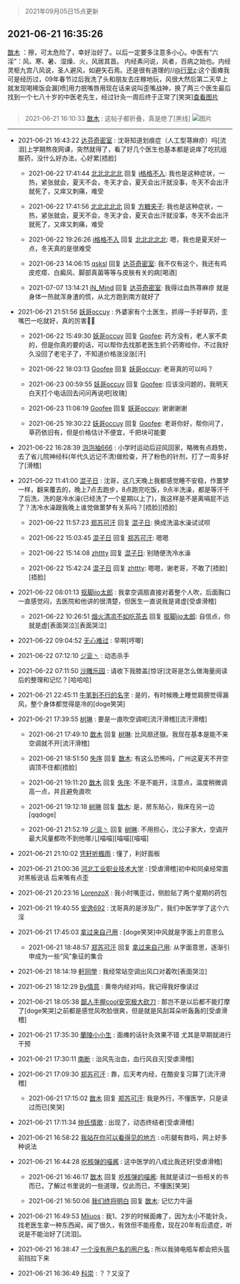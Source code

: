 > 2021年09月05日15点更新
<link rel="stylesheet" href="https://cdn.jsdelivr.net/gh/taotie6/sampleJSON@main/css/photo_show.css">


 ## 2021-06-21 16:35:26 

 [㪚木](https://www.coolapk.com/feed/27912567?shareKey=NzFiNDU2MjBkNDI1NjEzMTc4MWE~) ：擦，可太危险了，幸好治好了。以后一定要多注意多小心。中医有“六淫”：风、寒、暑、湿燥、火，风居其首。
内经素问说，风者，百病之始也。内经灵枢九宫八风说，圣人避风，如避矢石焉。还是很有道理的//<a class="feed-link-uname" href="/u/行至z">@行至z</a>:这个面瘫我可是经历过，09年春节过后我洗了头和朋友去庄稼地玩<!--break-->，风很大然后第二天早上就发现喝稀饭会漏[喷]用力抿嘴唇用现在话来说叫歪嘴战神，换了两三个医生最后找到一个七八十岁的中医老先生，经过针灸一周后终于正常了[笑哭]<a class="feed-forward-pic" href="http://image.coolapk.com/feed/2021/0621/16/582810_e356a9c2_3995_2144@200x133.jpeg">查看图片</a> 

<div class="album">
<img class="img-item" src="" />
</div>

> 2021-06-21 16:10:33 
> [㪚木](https://www.coolapk.com/feed/27912022?shareKey=NWQyMGIzNzU0ZmU3NjEzMTc4MWE~) : 这帖子都折叠，真是绝了[黑线] 
![图片](https://image.coolapk.com/feed/2021/0621/16/1081091_921278a9_3032_5936@1080x2340.jpeg)

 ------- 

- 2021-06-21 16:43:22 [达芬奇密室](uid=2209704) : 沈哥知道划痕症（人工型荨麻疹）吗[流泪]上学期熬夜网课，突然就得了，看了好几个医生也基本都是说痒了吃抗组胺药，没什么好办法，心好累[捂脸] 

    - 2021-06-22 17:41:44 [北北北北北](uid=1269546) 回复 [i格格不入](uid=779420): 我也是这种症状，一热，紧张就会，夏天不会，冬天才会，夏天会出汗就没事，冬天不会出汗就死了，又痒又刺痛，难受 

    - 2021-06-22 17:41:56 [北北北北北](uid=1269546) 回复 [方糖夹子](uid=3319968): 我也是这种症状，一热，紧张就会，夏天不会，冬天才会，夏天会出汗就没事，冬天不会出汗就死了，又痒又刺痛，难受 

    - 2021-06-22 19:26:26 [i格格不入](uid=779420) 回复 [北北北北北](uid=1269546): 嗯，我也是夏天好一点，冬天真的是很难受 

    - 2021-06-23 14:06:15 [qsksl](uid=2849954) 回复 [达芬奇密室](uid=2209704): 我不仅有这个，我还有鸡皮疙瘩、白癜风、脚部真菌等等与皮肤有关的病[喝酒] 

    - 2021-07-07 13:14:21 [iN_Mind](uid=714770) 回复 [达芬奇密室](uid=2209704): 我得过血热荨麻疹 就是身体一热就浑身渣的慌，从北方跑到南方就好了 

- 2021-06-21 21:51:56 [妖哥occuy](uid=1388591) : 外婆家有个土医生，抓得一手好草药，歪嘴巴一吃就好，真的厉害👍🏻 

    - 2021-06-22 15:49:30 [妖哥occuy](uid=1388591) 回复 [Goofee](uid=1014686): 药方没有，老人家不卖的，但是你真的要的话，可以帮你去找那老医生抓个药寄给你，不过我好久没回了老宅子了，不知道价格涨没涨[汗] 

    - 2021-06-22 18:03:13 [Goofee](uid=1014686) 回复 [妖哥occuy](uid=1388591): 老哥真的可以吗？ 

    - 2021-06-23 00:59:55 [妖哥occuy](uid=1388591) 回复 [Goofee](uid=1014686): 应该没问题的，我明天白天打个电话回去问问再说吧[玫瑰] 

    - 2021-06-23 11:08:19 [Goofee](uid=1014686) 回复 [妖哥occuy](uid=1388591): 谢谢谢谢 

    - 2021-06-25 19:30:22 [妖哥occuy](uid=1388591) 回复 [Goofee](uid=1014686): 老哥你好，帮你问了，草药依旧有，但是价格估计不便宜，千把块可能要 

- 2021-06-22 16:28:39 [泡泡袖666](uid=2844894) : 小学时运动后迎风回家，略微有点趋势，去了省儿院神经科(年代久远记不清)做检查，开了粉色的针剂，打了一周多好了[滑稽] 

- 2021-06-22 11:41:00 [混子日](uid=1878276) : 沈哥，这几天晚上我都感觉睡不安稳，作噩梦一样，翻来覆去的，晚上7点去跑步，8点跑完吃饭，9点半洗澡，都是等汗干了后洗，洗的是冷水澡(已经洗了一个星期以上了)，我这样是不是离嗝屁不远了？洗冷水澡跟我晚上谁觉做噩梦有关系吗？[捂脸][捂脸] 

    - 2021-06-22 11:57:23 [郑苏可汗](uid=678781) 回复 [混子日](uid=1878276): 换成洗温水澡试试呗 

    - 2021-06-22 15:03:45 [混子日](uid=1878276) 回复 [郑苏可汗](uid=678781): 嗯嗯 

    - 2021-06-22 15:14:08 [zhttty](uid=269696) 回复 [混子日](uid=1878276): 别随便洗冷水澡 

    - 2021-06-22 15:42:24 [混子日](uid=1878276) 回复 [zhttty](uid=269696): 嗯嗯，谢老哥，不敢了[捂脸][捂脸] 

- 2021-06-22 08:01:13 [抠脚jio太郎](uid=3743725) : 我拿空调扇直接对着整个人吹，后面胸口一直感觉闷，去医院和他讲的很清楚，但医生一直说我是肾虚[受虐滑稽] 

    - 2021-06-22 10:26:51 [烟火清凉不如吃茶去](uid=4279524) 回复 [抠脚jio太郎](uid=3743725): 自信点，你就是虚[表面哭泣][表面哭泣] 

- 2021-06-22 09:04:52 [无心难过](uid=3681127) : 早啊[哼唧] 

- 2021-06-22 07:12:10 [ジ衮丶](uid=494451) : 动态杀手 

- 2021-06-22 07:11:50 [沙雕乐园](uid=2447129) : 请收下我膝盖[惊讶]沈哥是怎么做海量阅读后的整理和记忆？[哈哈哈] 

- 2021-06-21 22:45:11 [牛笔到不行的名字](uid=2374460) : 是的，有时候晚上睡觉肩膀觉得漏风，整个身体都觉得是冷的[doge笑哭] 

- 2021-06-21 17:39:55 [树琳](uid=1807052) : 要是一直吹空调呢[流汗滑稽][流汗滑稽] 

    - 2021-06-21 17:49:10 [㪚木](uid=1081091) 回复 [树琳](uid=1807052): 比风扇还狠。我现在基本是能不来空调就不开[流汗滑稽] 

    - 2021-06-21 18:51:50 [失序](uid=1009107) 回复 [㪚木](uid=1081091): 有这么恐怖吗，广州这夏天不开空调顶不住都[捂脸] 

    - 2021-06-21 19:11:20 [㪚木](uid=1081091) 回复 [失序](uid=1009107): 不是不能开，注意点，温度稍微调高一点，并且避免直吹 

    - 2021-06-21 19:12:18 [树琳](uid=1807052) 回复 [㪚木](uid=1081091): 是，房东贴心，我床在另一边[qqdoge] 

    - 2021-06-21 21:52:19 [ジ衮丶](uid=494451) 回复 [树琳](uid=1807052): 不用担心，沈公子家大，空调开最大风量都吹不到他哪儿[喵喵][喵喵][喵喵] 

- 2021-06-21 21:10:02 [凭轩听楓雨](uid=2549443) : 懂了，利好面板 

- 2021-06-21 21:00:36 [河北工业职业技术大学](uid=3415552) : [受虐滑稽]初中和同桌经常面对黑板说话  后来嘴有点歪 

- 2021-06-21 20:23:16 [LorenzoX](uid=645650) : 我小时嘴歪过，侧脸贴了两个星期的药包 

- 2021-06-21 19:40:55 [安逸692](uid=1171740) : 沈哥真的是涉及广，我们中医学学了这个六淫 

- 2021-06-21 17:45:03 [拿过来自己用](uid=1371810) : [doge笑哭]中风就是字面上的意思么 

    - 2021-06-21 18:48:57 [郑苏可汗](uid=678781) 回复 [拿过来自己用](uid=1371810): 从字面意思，逐渐引申成为一些“风”象征的集合 

- 2021-06-21 18:14:19 [軒同學](uid=882039) : 我经常站空调出风口对着吹[表面哭泣] 

- 2021-06-21 18:12:29 [By情意](uid=2227064) : 黄帝内经对吗，我记得我好像读过 

- 2021-06-21 18:05:38 [鄙人手握cool安究极大砍刀](uid=2616582) : 那岂不是以后都不能打摩了[doge笑哭]之前都是感觉风吹脸很爽，但是就是风刮耳朵听轰轰的[受虐滑稽] 

- 2021-06-21 17:35:30 [蘭陵小小生](uid=1030167) : 面瘫的话针灸效果不错 尤其是早期就进行干预 

- 2021-06-21 17:30:11 [南断](uid=1225983) : 治风先治血，血行风自灭[受虐滑稽] 

- 2021-06-21 17:09:30 [郑苏可汗](uid=678781) : 靠，后天考内经，在酷安复习算了[流汗滑稽] 

    - 2021-06-21 17:15:02 [㪚木](uid=1081091) 回复 [郑苏可汗](uid=678781): 我是外行，不懂医学，只是读过而已[笑哭] 

- 2021-06-21 17:11:34 [仲氏情歌](uid=2007792) : 出现了，动态终结者[受虐滑稽] 

- 2021-06-21 16:58:22 [我站在你可以看得见的地方](uid=1262232) : o形腿有救吗，网上好多种说法 

- 2021-06-21 16:44:28 [吃核弹的喵酱](uid=2779508) : 这中医学的八成比我还好[受虐滑稽] 

    - 2021-06-21 16:46:17 [㪚木](uid=1081091) 回复 [吃核弹的喵酱](uid=2779508): 我就是读过一些相关的书而已，了解过书里说的一些道理，仅此而已，不懂医[笑哭] 

    - 2021-06-21 16:50:06 [我们终将明白](uid=3083973) 回复 [㪚木](uid=1081091): 记忆力牛逼 

- 2021-06-21 16:49:53 [Mliuos](uid=837000) : 我1、2岁的时候面瘫了，因为太小不能针灸，找老医生拿一种东西闻，闻了很久，有效但不能痊愈，现在20年有后遗症，听说是不能治好了[流泪]。 

- 2021-06-21 16:38:47 [一个没有用户名的用户名](uid=1314924) : 所以我骑电瓶车都会把头盔前挡拉下来 

- 2021-06-21 16:36:49 [科崇](uid=2462191) : ？？又没了 

